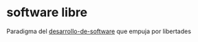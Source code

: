 # software libre

Paradigma del [desarrollo-de-software](desarrollo-de-software.md) que empuja por libertades
